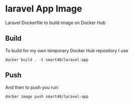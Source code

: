 # laravel App Image

Laravel Dockerfile to build image on Docker Hub

## Build

To build for my own temporary Docker Hub repository I use
```
docker build . -t smart48/laravel-app
```

## Push

And then to push you run:

```
docker image push smart48/laravel-app
```